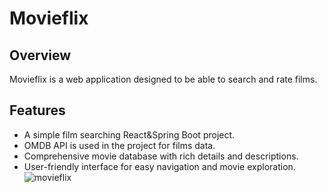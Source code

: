 # Movieflix

## Overview
Movieflix is a web application designed to be able to search and rate films.

## Features
- A simple film searching React&Spring Boot project.
- OMDB API is used in the project for films data.
- Comprehensive movie database with rich details and descriptions.
- User-friendly interface for easy navigation and movie exploration.
![movieflix](https://github.com/buraksenses/Movieflix/assets/45733615/e045440c-7842-4b66-88ad-e76983f700da)

